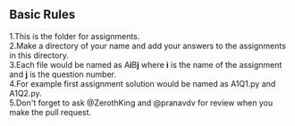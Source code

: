 ## Basic Rules
1.This is the folder for assignments.\
2.Make a directory of your name and add your answers to the assignments in this directory.\
3.Each file would be named as A**i**B**j** where **i** is the name of the assignment and **j** is the question number.\
4.For example first assignment solution would be named as A1Q1.py and A1Q2.py.\
5.Don't forget to ask @ZerothKing and @pranavdv for review when you make the pull request.
